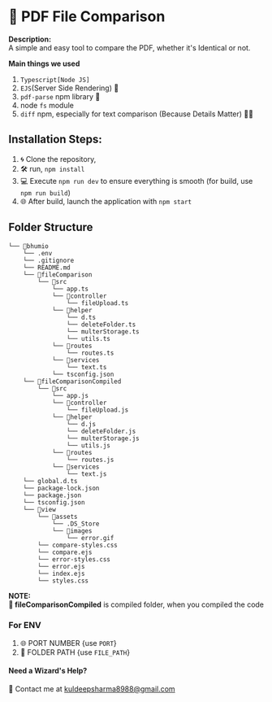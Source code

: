# 📄 PDF File Comparison

**Description:**
<br>
A simple and easy tool to compare the PDF, whether it's Identical or not.

**Main things we used**
<br>

1. `Typescript[Node JS]`
2. `EJS`(Server Side Rendering) 🎨
3. `pdf-parse` npm library 📜
4. node `fs` module
5. `diff` npm, especially for text comparison (Because Details Matter) 🕵️‍♂️

## Installation Steps:

1. 🌀 Clone the repository,
2. 🛠️ run, `npm install`
3. 💻 Execute `npm run dev` to ensure everything is smooth (for build, use `npm run build`)
4. 🌐 After build, launch the application with `npm start`

## Folder Structure

```
└── 📁bhumio
    └── .env
    └── .gitignore
    └── README.md
    └── 📁fileComparison
        └── 📁src
            └── app.ts
            └── 📁controller
                └── fileUpload.ts
            └── 📁helper
                └── d.ts
                └── deleteFolder.ts
                └── multerStorage.ts
                └── utils.ts
            └── 📁routes
                └── routes.ts
            └── 📁services
                └── text.ts
            └── tsconfig.json
    └── 📁fileComparisonCompiled
        └── 📁src
            └── app.js
            └── 📁controller
                └── fileUpload.js
            └── 📁helper
                └── d.js
                └── deleteFolder.js
                └── multerStorage.js
                └── utils.js
            └── 📁routes
                └── routes.js
            └── 📁services
                └── text.js
    └── global.d.ts
    └── package-lock.json
    └── package.json
    └── tsconfig.json
    └── 📁view
        └── 📁assets
            └── .DS_Store
            └── 📁images
                └── error.gif
        └── compare-styles.css
        └── compare.ejs
        └── error-styles.css
        └── error.ejs
        └── index.ejs
        └── styles.css
```

**NOTE:** <br> **📁 fileComparisonCompiled** is compiled folder, when you compiled the code

### For ENV

1. 🌐 PORT NUMBER {use `PORT`}
2. 📂 FOLDER PATH {use `FILE_PATH`}

#### Need a Wizard's Help?

📩 Contact me at kuldeepsharma8988@gmail.com
